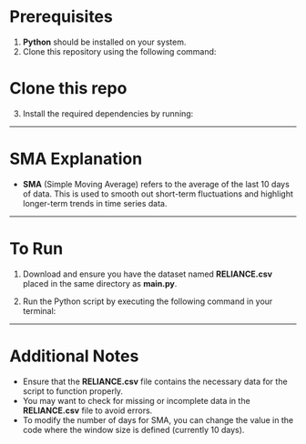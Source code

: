 # Prerequisites

1. **Python** should be installed on your system.
2. Clone this repository using the following command:


# Clone this repo
3. Install the required dependencies by running:



---

# SMA Explanation

- **SMA** (Simple Moving Average) refers to the average of the last 10 days of data. This is used to smooth out short-term fluctuations and highlight longer-term trends in time series data.

---

# To Run

1. Download and ensure you have the dataset named **RELIANCE.csv** placed in the same directory as **main.py**.

2. Run the Python script by executing the following command in your terminal:

---

# Additional Notes

- Ensure that the **RELIANCE.csv** file contains the necessary data for the script to function properly.
- You may want to check for missing or incomplete data in the **RELIANCE.csv** file to avoid errors.
- To modify the number of days for SMA, you can change the value in the code where the window size is defined (currently 10 days).
